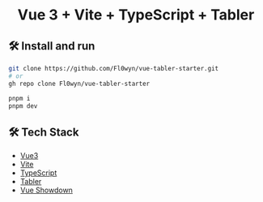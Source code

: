 # <p align="center">Vue 3 + Vite + TypeScript + Tabler</p>

## 🛠️ Install and run
```bash
git clone https://github.com/Fl0wyn/vue-tabler-starter.git
# or
gh repo clone Fl0wyn/vue-tabler-starter

pnpm i
pnpm dev
```

## 🛠️ Tech Stack
- [Vue3](https://vuejs.org/)
- [Vite](https://vitejs.dev/)
- [TypeScript](https://www.typescriptlang.org/)
- [Tabler](https://tabler.io/)
- [Vue Showdown](https://vue-showdown.js.org/)